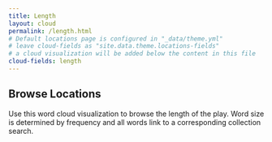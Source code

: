 ```yaml
---
title: Length
layout: cloud
permalink: /length.html
# Default locations page is configured in "_data/theme.yml"
# leave cloud-fields as "site.data.theme.locations-fields"
# a cloud visualization will be added below the content in this file
cloud-fields: length
---
```


## Browse Locations

Use this word cloud visualization to browse the length of the play.
Word size is determined by frequency and all words link to a corresponding collection search.
